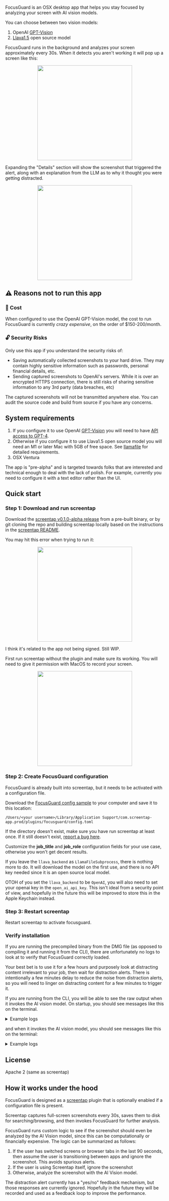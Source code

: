 FocusGuard is an OSX desktop app that helps you stay focused by analyzing your screen with AI vision models.  

You can choose between two vision models:

1. OpenAI [GPT-Vision](https://platform.openai.com/docs/guides/vision) 
2. [Llava1.5](https://llava-vl.github.io/) open source model

FocusGuard runs in the background and analyzes your screen approximately every 30s.  When it detects you aren't working it will pop up a screen like this:

<p align="center">
  <img src="https://github.com/tleyden/screentap/assets/296876/44a49ed2-84a2-46d7-bad9-b898571c848a" height="300">
</p>

Expanding the "Details" section will show the screenshot that triggered the alert, along with an explanation from the LLM as to why it thought you were getting distracted.

<p align="center">
  <img src="https://github.com/tleyden/screentap/assets/296876/25946863-e104-4dd9-835e-fc5cecdaee70" height="300">
</p>


## ⚠️ Reasons not to run this app

### 💸 Cost

When configured to use the OpenAI GPT-Vision model, the cost to run FocusGuard is currently _crazy expensive_, on the order of $150-200/month.

### 🔓 Security Risks

Only use this app if you understand the security risks of:

* Saving automatically collected screenshots to your hard drive.  They may contain highly sensitive information such as passwords, personal financial details, etc.  
* Sending captured screenshots to OpenAI's servers.  While it is over an encrypted HTTPS connection, there is still risks of sharing sensitive information to any 3rd party (data breaches, etc)  

The captured screenshots will not be transmitted anywhere else.  You can audit the source code and build from source if you have any concerns.

## System requirements

1. If you configure it to use OpenAI [GPT-Vision](https://platform.openai.com/docs/guides/vision) you will need to have [API access to GPT-4](https://help.openai.com/en/articles/7102672-how-can-i-access-gpt-4).
2. Otherwise if you configure it to use Llava1.5 open source model you will need an M1 or later Mac with 5GB of free space.  See [llamafile](https://github.com/Mozilla-Ocho/llamafile) for detailed requirements.  
3. OSX Ventura

The app is "pre-alpha" and is targeted towards folks that are interested and technical enough to deal with the lack of polish.  For example, currently you need to configure it with a text editor rather than the UI.

## Quick start

### Step 1: Download and run screentap

Download the [screentap v0.1.0-alpha release](https://github.com/tleyden/screentap/releases/tag/v0.1.0-alpha) from a pre-built binary, or by git cloning the repo and building screentap locally based on the instructions in the [screentap README](https://github.com/tleyden/screentap/blob/main/README.md).

You may hit this error when trying to run it: 

<p align="center">
  <img src="https://github.com/tleyden/screentap/assets/296876/3c9b2e9d-c6cc-4fc3-a9c6-875d0440469d" height="300">
</p>

I think it's related to the app not being signed.  Still WIP.

First run screentap without the plugin and make sure its working.  You will need to give it permission with MacOS to record your screen.

<p align="center">
  <img src="https://github.com/tleyden/screentap/assets/296876/5c24097c-f05c-4f97-a4b6-f4ebaa2b9676" height="300">
</p>


### Step 2: Create FocusGuard configuration 

FocusGuard is already built into screentap, but it needs to be activated with a configuration file.

Download the [FocusGuard config sample](screentap-app/plugins/focusguard/config_sample.toml) to your computer and save it to this location:

```
/Users/<your username>/Library/Application Support/com.screentap-app.prod/plugins/focusguard/config.toml
```

If the directory doesn't exist, make sure you have run screentap at least once.  If it still doesn't exist, [report a bug here](https://github.com/tleyden/screentap/issues).

Customize the **job_title** and **job_role** configuration fields for your use case, otherwise you won't get decent results.

If you leave the `llava_backend` as `LlamaFileSubprocess`, there is nothing more to do.  It will download the model on the first use, and there is no API key needed since it is an open source local model.

OTOH of you set the  `llava_backend` to be `OpenAI`, you will also need to set your openai key in the `open_ai_api_key`.  This isn't ideal from a security point of view, and hopefully in the future this will be improved to store this in the Apple Keychain instead.

### Step 3: Restart screentap

Restart screentap to activate focusguard.

### Verify installation

If you are running the precompiled binary from the DMG file (as opposed to compiling it and running it from the CLI), there are unfortunately no logs to look at to verify that FocusGuard correctly loaded.

Your best bet is to use it for a few hours and purposely look at distracting content irrelevant to your job, then wait for distraction alerts.  There is intentionally a few minutes delay to reduce the noise from distraction alerts, so you will need to linger on distracting content for a few minutes to trigger it.

If you are running from the CLI, you will be able to see the raw output when it invokes the AI vision model.  On startup, you should see messages like this on the terminal.

<details>
<summary>Example logs</summary>

```
FocusGuard config found at path: /Users/<your username>/Library/Application Support/com.screentap-app.dev/plugins/focusguard/config.toml
Capturing screenshot.  cur_frontmost_app: missing value last_frontmost_app: com.googlecode.iterm2 cur_browser_tab: , last_browser_tab:  frontmost_app_or_tab_changed: true
FocusGuard handling screentap event # 7849 with len(ocr_text): 139 and len(png_data): 494254 frontmost app: missing value frontmost browser tab:
```

</details>

and when it invokes the AI vision model, you should see messages like this on the terminal:

<details>
<summary>Example logs</summary>

```
FocusGuard analyzing image with OpenAI.  Resizing image at png_image_path: ..
Resized image length in bytes: 548430: time_to_resize: 14.5264895s
Invoking OpenAI API
time_to_infer: 10.707368s
```

</details>



## License

Apache 2 (same as screentap)

## How it works under the hood

FocusGuard is designed as a [screentap](https://github.com/tleyden/screentap) plugin that is optionally enabled if a configuration file is present. 

Screentap captures full-screen screenshots every 30s, saves them to disk for searching/browsing, and then invokes FocusGuard for further analysis.

FocusGuard runs custom logic to see if the screenshot should even be analyzed by the AI Vision model, since this can be computationally or financially expensive.  The logic can be summarized as follows:

1. If the user has switched screens or browser tabs in the last 90 seconds, then assume the user is transitioning between apps and ignore the screenshot.  This avoids spurious alerts.
2. If the user is using Screentap itself, ignore the screenshot
3. Otherwise, analyze the screenshot with the AI Vision model.

The distraction alert currently has a "yes/no" feedback mechanism, but those responses are currently ignored.  Hopefully in the future they will be recorded and used as a feedback loop to improve the performance.

